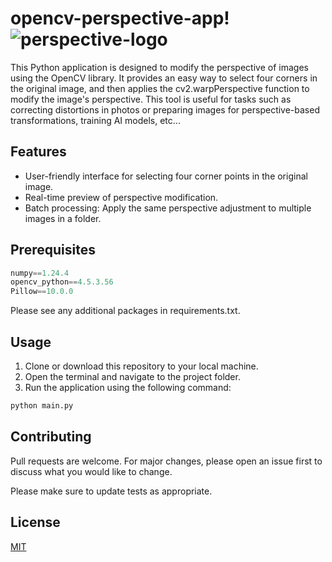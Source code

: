 # opencv-perspective-app! ![perspective-logo](https://github.com/lucasdifranco/opencv-perspective-app/assets/130804578/81573b50-6ace-46d4-a9ec-1237d7882227)


This Python application is designed to modify the perspective of images using the OpenCV library. It provides an easy way to select four corners in the original image, and then applies the cv2.warpPerspective function to modify the image's perspective. This tool is useful for tasks such as correcting distortions in photos or preparing images for perspective-based transformations, training AI models, etc...

## Features

*  User-friendly interface for selecting four corner points in the original image.
* Real-time preview of perspective modification.
* Batch processing: Apply the same perspective adjustment to multiple images in a folder.

## Prerequisites
```python
numpy==1.24.4
opencv_python==4.5.3.56
Pillow==10.0.0
```

Please see any additional packages in requirements.txt.

## Usage
1. Clone or download this repository to your local machine.
2. Open the terminal and navigate to the project folder.
3. Run the application using the following command:

```python
python main.py
```

## Contributing

Pull requests are welcome. For major changes, please open an issue first
to discuss what you would like to change.

Please make sure to update tests as appropriate.

## License

[MIT](https://choosealicense.com/licenses/mit/)
